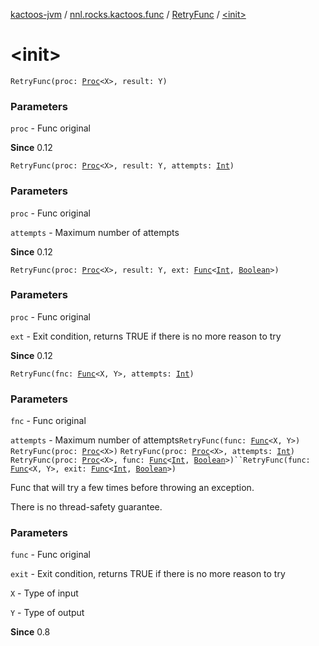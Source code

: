 [kactoos-jvm](../../index.md) / [nnl.rocks.kactoos.func](../index.md) / [RetryFunc](index.md) / [&lt;init&gt;](.)

# &lt;init&gt;

`RetryFunc(proc: `[`Proc`](../../nnl.rocks.kactoos/-proc/index.md)`<X>, result: Y)`

### Parameters

`proc` - Func original

**Since**
0.12

`RetryFunc(proc: `[`Proc`](../../nnl.rocks.kactoos/-proc/index.md)`<X>, result: Y, attempts: `[`Int`](https://kotlinlang.org/api/latest/jvm/stdlib/kotlin/-int/index.html)`)`

### Parameters

`proc` - Func original

`attempts` - Maximum number of attempts

**Since**
0.12

`RetryFunc(proc: `[`Proc`](../../nnl.rocks.kactoos/-proc/index.md)`<X>, result: Y, ext: `[`Func`](../../nnl.rocks.kactoos/-func/index.md)`<`[`Int`](https://kotlinlang.org/api/latest/jvm/stdlib/kotlin/-int/index.html)`, `[`Boolean`](https://kotlinlang.org/api/latest/jvm/stdlib/kotlin/-boolean/index.html)`>)`

### Parameters

`proc` - Func original

`ext` - Exit condition, returns TRUE if there is no more reason to try

**Since**
0.12

`RetryFunc(fnc: `[`Func`](../../nnl.rocks.kactoos/-func/index.md)`<X, Y>, attempts: `[`Int`](https://kotlinlang.org/api/latest/jvm/stdlib/kotlin/-int/index.html)`)`

### Parameters

`fnc` - Func original

`attempts` - Maximum number of attempts`RetryFunc(func: `[`Func`](../../nnl.rocks.kactoos/-func/index.md)`<X, Y>)`
`RetryFunc(proc: `[`Proc`](../../nnl.rocks.kactoos/-proc/index.md)`<X>)`
`RetryFunc(proc: `[`Proc`](../../nnl.rocks.kactoos/-proc/index.md)`<X>, attempts: `[`Int`](https://kotlinlang.org/api/latest/jvm/stdlib/kotlin/-int/index.html)`)`
`RetryFunc(proc: `[`Proc`](../../nnl.rocks.kactoos/-proc/index.md)`<X>, func: `[`Func`](../../nnl.rocks.kactoos/-func/index.md)`<`[`Int`](https://kotlinlang.org/api/latest/jvm/stdlib/kotlin/-int/index.html)`, `[`Boolean`](https://kotlinlang.org/api/latest/jvm/stdlib/kotlin/-boolean/index.html)`>)``RetryFunc(func: `[`Func`](../../nnl.rocks.kactoos/-func/index.md)`<X, Y>, exit: `[`Func`](../../nnl.rocks.kactoos/-func/index.md)`<`[`Int`](https://kotlinlang.org/api/latest/jvm/stdlib/kotlin/-int/index.html)`, `[`Boolean`](https://kotlinlang.org/api/latest/jvm/stdlib/kotlin/-boolean/index.html)`>)`

Func that will try a few times before throwing an exception.

There is no thread-safety guarantee.

### Parameters

`func` - Func original

`exit` - Exit condition, returns TRUE if there is no more reason to try

`X` - Type of input

`Y` - Type of output

**Since**
0.8


